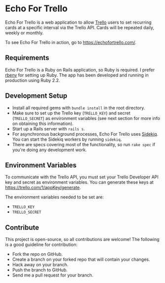 # Echo For Trello

Echo For Trello is a web application to allow [Trello](https://trello.com/) users to set recurring cards at a specific interval via the Trello API. Cards will be repeated daily, weekly or monthly.

To see Echo For Trello in action, go to https://echofortrello.com/.

## Requirements

Echo For Trello is a Ruby on Rails application, so Ruby is required. I prefer [rbenv](https://github.com/sstephenson/rbenv) for setting up Ruby. The app has been developed and running in production using Ruby 2.2.

## Development Setup

* Install all required gems with `bundle install` in the root directory.
* Make sure to set up the Trello key (`TRELLO_KEY`) and secret (`TRELLO_SECRET`) as environment variables (see next section for more info on obtaining this information).
* Start up a Rails server with `rails s`.
* For asynchronous background processes, Echo For Trello uses [Sidekiq](http://sidekiq.org/). You can start the Sidekiq workers by running `sidekiq`.
* There are specs covering most of the functionality, so run `rake spec` if you're doing any development work.

## Environment Variables

To communicate with the Trello API, you must set your Trello Developer API key and secret as environment variables. You can generate these keys at https://trello.com/1/appKey/generate.

The environment variables needed to be set are:

* `TRELLO_KEY`
* `TRELLO_SECRET`

## Contribute

This project is open-source, so all contributions are welcome! The following is a good guideline for contribution:

* Fork the repo on GitHub.
* Create a branch on your forked repo that will contain your changes.
* Hack away on your branch.
* Push the branch to GitHub.
* Send me a pull request for your branch.
